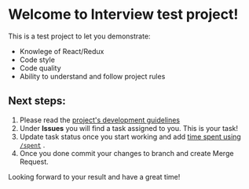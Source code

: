 # Welcome to Interview test project!

This is a test project to let you demonstrate:

* Knowlege of React/Redux 
* Code style
* Code quality
* Ability to understand and follow project rules

## Next steps:

1. Please read the [project's development guidelines](DEVELOPMENT_GUIDELINES.md)
2. Under **Issues** you will find a task assigned to you. This is your task!
3. Update task status once you start working and add [time spent using `/spent`](https://docs.gitlab.com/ee/user/project/time_tracking.html) .
4. Once you done commit your changes to branch and create Merge Request.

Looking forward to your result and have a great time!
